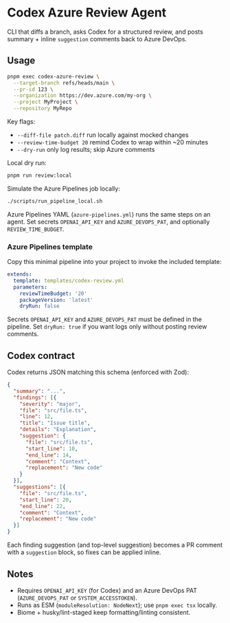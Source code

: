 # Codex Azure Review Agent

CLI that diffs a branch, asks Codex for a structured review, and posts summary + inline `suggestion` comments back to Azure DevOps.

## Usage

```bash
pnpm exec codex-azure-review \
  --target-branch refs/heads/main \
  --pr-id 123 \
  --organization https://dev.azure.com/my-org \
  --project MyProject \
  --repository MyRepo
```

Key flags:
- `--diff-file patch.diff` run locally against mocked changes
- `--review-time-budget 20` remind Codex to wrap within ~20 minutes
- `--dry-run` only log results; skip Azure comments

Local dry run:
```bash
pnpm run review:local
```

Simulate the Azure Pipelines job locally:

```bash
./scripts/run_pipeline_local.sh
```

Azure Pipelines YAML (`azure-pipelines.yml`) runs the same steps on an agent. Set secrets `OPENAI_API_KEY` and `AZURE_DEVOPS_PAT`, and optionally `REVIEW_TIME_BUDGET`.

### Azure Pipelines template

Copy this minimal pipeline into your project to invoke the included template:

```yaml
extends:
  template: templates/codex-review.yml
  parameters:
    reviewTimeBudget: '20'
    packageVersion: 'latest'
    dryRun: false
```

Secrets `OPENAI_API_KEY` and `AZURE_DEVOPS_PAT` must be defined in the pipeline. Set `dryRun: true` if you want logs only without posting review comments.

## Codex contract

Codex returns JSON matching this schema (enforced with Zod):
```json
{
  "summary": "...",
  "findings": [{
    "severity": "major",
    "file": "src/file.ts",
    "line": 12,
    "title": "Issue title",
    "details": "Explanation",
    "suggestion": {
      "file": "src/file.ts",
      "start_line": 10,
      "end_line": 14,
      "comment": "Context",
      "replacement": "New code"
    }
  }],
  "suggestions": [{
    "file": "src/file.ts",
    "start_line": 20,
    "end_line": 22,
    "comment": "Context",
    "replacement": "New code"
  }]
}
```

Each finding suggestion (and top-level suggestion) becomes a PR comment with a `suggestion` block, so fixes can be applied inline.

## Notes
- Requires `OPENAI_API_KEY` (for Codex) and an Azure DevOps PAT (`AZURE_DEVOPS_PAT` or `SYSTEM_ACCESSTOKEN`).
- Runs as ESM (`moduleResolution: NodeNext`); use `pnpm exec tsx` locally.
- Biome + husky/lint-staged keep formatting/linting consistent.
